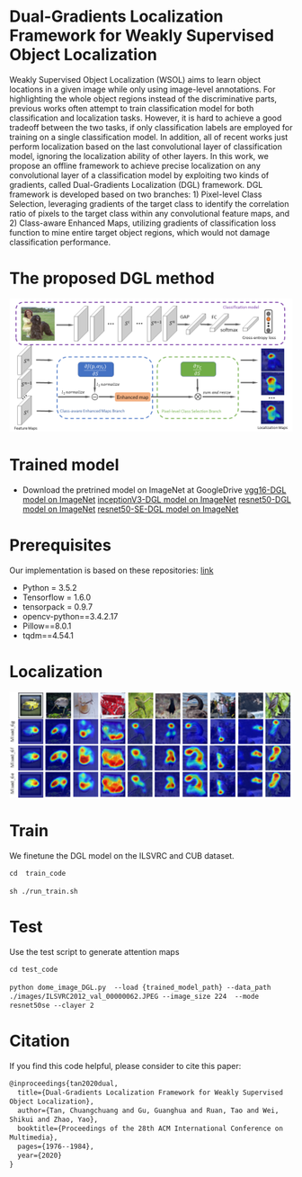 # Dual-Gradients Localization Framework for Weakly Supervised Object Localization


Weakly Supervised Object Localization (WSOL) aims to learn object locations in a given image while only using image-level annotations. For highlighting the whole object regions instead of the discriminative parts, previous works often attempt to train classification model for both classification and localization tasks. However, it is hard to achieve a good tradeoff between the two tasks, if only classification labels are employed for training on a single classification model. In addition, all of recent works just perform localization based on the last convolutional layer of classification model, ignoring the localization ability of other layers. In this work, we propose an offline framework to achieve precise localization on any convolutional layer of a classification model by exploiting two kinds of gradients, called Dual-Gradients Localization (DGL) framework. DGL framework is developed based on two branches: 1) Pixel-level Class Selection, leveraging gradients of the target class to identify the correlation ratio of pixels to the target class within any convolutional feature maps, and 2) Class-aware Enhanced Maps, utilizing gradients of classification loss function to mine entire target object regions, which would not damage classification performance.

# The proposed DGL method

<div  align="center">    
<img src="fig/overviews.png" width = "750" />  
</div>



# Trained model
- Download the pretrined model on ImageNet at GoogleDrive
  [vgg16-DGL model on ImageNet](https://drive.google.com/file/d/10Mf5bpqMOZGO_gHLi5PBhVXb98b9mpTO/view?usp=sharing)
  [inceptionV3-DGL model on ImageNet](https://drive.google.com/file/d/1wWKgEmvnYLZ4Oia3KbGdc7wyF5yzT-kM/view?usp=sharing)
  [resnet50-DGL model on ImageNet](https://drive.google.com/file/d/1vnkV4plmf7bcyN-1nzY1xv54QExGzitf/view?usp=sharing)
  [resnet50-SE-DGL model on ImageNet](https://drive.google.com/file/d/1I9jSV6-TzRssfL0RiWWZzRuhQ1zR0tQP/view?usp=sharing)

# Prerequisites 

Our implementation is based on these repositories: [link](https://github.com/junsukchoe/ADL)

- Python = 3.5.2
- Tensorflow = 1.6.0
- tensorpack = 0.9.7
- opencv-python==3.4.2.17
- Pillow==8.0.1
- tqdm==4.54.1

# Localization
<div  align="center">    
<img src="fig/forsample2.png" width = "750" />  
</div>


# Train
We finetune the DGL model on the ILSVRC and CUB dataset.

```
cd  train_code

sh ./run_train.sh
```



# Test
Use the test script to generate attention maps

```
cd test_code

python dome_image_DGL.py  --load {trained_model_path} --data_path ./images/ILSVRC2012_val_00000062.JPEG --image_size 224  --mode resnet50se --clayer 2
```



# Citation
If you find this code helpful, please consider to cite this paper:
```
@inproceedings{tan2020dual,
  title={Dual-Gradients Localization Framework for Weakly Supervised Object Localization},
  author={Tan, Chuangchuang and Gu, Guanghua and Ruan, Tao and Wei, Shikui and Zhao, Yao},
  booktitle={Proceedings of the 28th ACM International Conference on Multimedia},
  pages={1976--1984},
  year={2020}
}
```


